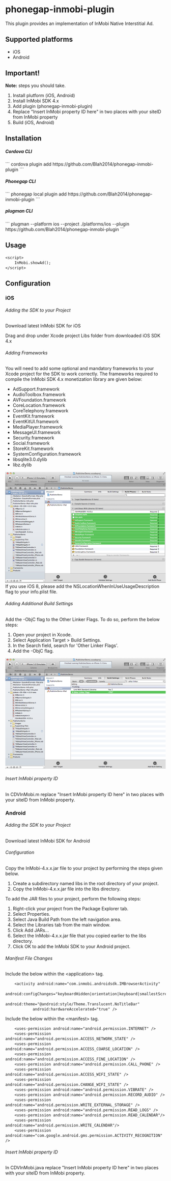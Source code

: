 phonegap-inmobi-plugin
======================

This plugin provides an implementation of InMobi Native Interstitial Ad.

<h2>Supported platforms</h2>
<ul>
  <li>iOS</li>
  <li>Android</li>
</ul>

<h2>Important!</h2>
<b>Note:</b> steps you should take.

1. Install plutform (iOS, Android)
2. Install InMobi SDK 4.x
3. Add plugin (phonegap-inmobi-plugin)
4. Replace "Insert InMobi property ID here" in two places with your siteID from InMobi property 
4. Build (iOS, Android)

<h2>Installation</h2>

<h5>Cordova CLI</h5>
```
cordova plugin add https://github.com/Blah2014/phonegap-inmobi-plugin
```

<h5>Phonegap CLI</h5>
```
phonegap local plugin add https://github.com/Blah2014/phonegap-inmobi-plugin
```

<h5>plugman CLI</h5>
```
plugman --platform ios --project ./platforms/ios --plugin https://github.com/Blah2014/phonegap-inmobi-plugin
```

## Usage
```
<script>
    InMobi.showAd();
</script>
```

## Configuration
### iOS
###### Adding the SDK to your Project
Download latest InMobi SDK for iOS

Drag and drop under Xcode project Libs folder from downloaded iOS SDK 4.x

###### Adding Frameworks
You will need to add some optional and mandatory frameworks to your Xcode project for the SDK to work correctly. The frameworks required to compile the InMobi SDK 4.x monetization library are given below:

* AdSupport.framework
* AudioToolbox.framework
* AVFoundation.framework
* CoreLocation.framework
* CoreTelephony.framework
* EventKit.framework
* EventKitUI.framework
* MediaPlayer.framework
* MessageUI.framework
* Security.framework
* Social.framework
* StoreKit.framework
* SystemConfiguration.framework
* libsqlite3.0.dylib
* libz.dylib

![Adding Frameworks](https://github.com/Blah2014/phonegap-inmobi-plugin/blob/gh-pages/inmobi/Sample-Integration-2.png)
If you use iOS 8, please add the NSLocationWhenInUseUsageDescription flag to your info.plist file.

###### Adding Additional Build Settings
Add the -ObjC flag to the Other Linker Flags. To do so, perform the below steps:

1. Open your project in Xcode.
2. Select Application Target > Build Settings.
3. In the Search field, search for 'Other Linker Flags'.
4. Add the -ObjC flag.

![AddObjc](https://github.com/Blah2014/phonegap-inmobi-plugin/blob/gh-pages/inmobi/AddObjc.png)

###### Insert InMobi property ID
In CDVInMobi.m replace "Insert InMobi property ID here" in two places with your siteID from InMobi property.

### Android
###### Adding the SDK to your Project
Download latest InMobi SDK for Android

###### Configuration

Copy the InMobi-4.x.x.jar file to your project by performing the steps given below.

1. Create a subdirectory named libs in the root directory of your project.
2. Copy the InMobi-4.x.x.jar file into the libs directory.

To add the JAR files to your project, perform the following steps:

1. Right-click your project from the Package Explorer tab.
2. Select Properties.
3. Select Java Build Path from the left navigation area.
4. Select the Libraries tab from the main window.
5. Click Add JARs...
6. Select the InMobi-4.x.x.jar file that you copied earlier to the libs directory.
7. Click OK to add the InMobi SDK to your Android project.
 
###### Manifest File Changes
Include the below within the &#60;application&#62; tag.
```
    <activity android:name="com.inmobi.androidsdk.IMBrowserActivity"
		    android:configChanges="keyboardHidden|orientation|keyboard|smallestScreenSize|screenSize"
		    android:theme="@android:style/Theme.Translucent.NoTitleBar"
		    android:hardwareAccelerated="true" />
```
Include the below within the &#60;manifest&#62; tag.
```
    <uses-permission android:name="android.permission.INTERNET" />
    <uses-permission android:name="android.permission.ACCESS_NETWORK_STATE" />
    <uses-permission android:name="android.permission.ACCESS_COARSE_LOCATION" />
    <uses-permission android:name="android.permission.ACCESS_FINE_LOCATION" />
    <uses-permission android:name="android.permission.CALL_PHONE" />
    <uses-permission android:name="android.permission.ACCESS_WIFI_STATE" />
    <uses-permission android:name="android.permission.CHANGE_WIFI_STATE" />
    <uses-permission android:name="android.permission.VIBRATE" />
    <uses-permission android:name="android.permission.RECORD_AUDIO" />
    <uses-permission android:name="android.permission.WRITE_EXTERNAL_STORAGE" />
    <uses-permission android:name="android.permission.READ_LOGS" />
    <uses-permission android:name="android.permission.READ_CALENDAR"/>
    <uses-permission android:name="android.permission.WRITE_CALENDAR"/>
    <uses-permission android:name="com.google.android.gms.permission.ACTIVITY_RECOGNITION" />
```

###### Insert InMobi property ID
In CDVInMobi.java replace "Insert InMobi property ID here" in two places with your siteID from InMobi property.



